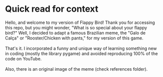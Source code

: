 # Quick read for context 
Hello, and welcome to my version of Flappy Bird! Thank you for accessing this repo, but you might wonder, "What is so special about your flappy bird?" Well, I decided to adapt a famous Brazilian meme, the "Galo de Calça" or "Rooster/Chicken with pants," for my version of this game.<br>
<br>That's it. I incorporated a funny and unique way of learning something new in coding (mostly the library pygame) and avoided reproducing 100% of the code on YouTube.<br>
<br>Also, there is an original image of the meme (check references folder).
